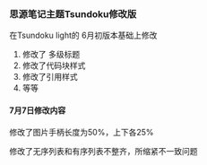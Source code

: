 ### 思源笔记主题Tsundoku修改版

在Tsundoku light的 6月初版本基础上修改

1. 修改了 多级标题
2. 修改了代码块样式
3. 修改了引用样式
4. 等等

#### 7月7日修改内容

修改了图片手柄长度为50%，上下各25%

修改了无序列表和有序列表不整齐，所缩紧不一致问题





